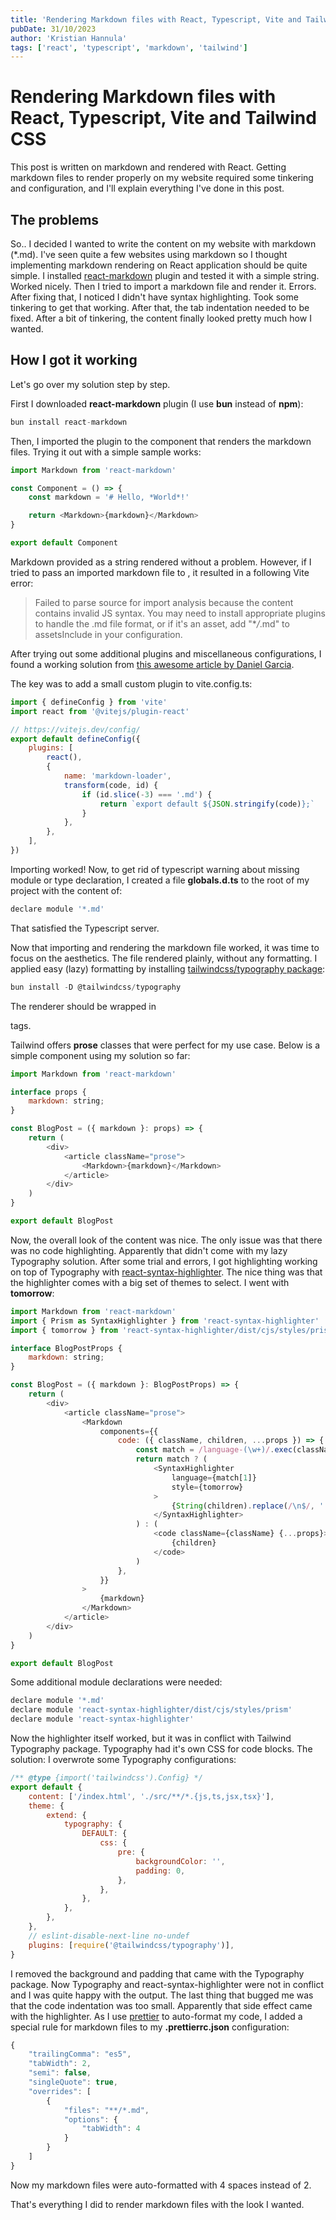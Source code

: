 ```yaml
---
title: 'Rendering Markdown files with React, Typescript, Vite and Tailwind CSS'
pubDate: 31/10/2023
author: 'Kristian Hannula'
tags: ['react', 'typescript', 'markdown', 'tailwind']
---
```


# Rendering Markdown files with React, Typescript, Vite and Tailwind CSS

This post is written on markdown and rendered with React. Getting markdown files to render properly on my website required some tinkering and configuration, and I'll explain everything I've done in this post.

## The problems

So.. I decided I wanted to write the content on my website with markdown (\*.md). I've seen quite a few websites using markdown so I thought implementing markdown rendering on React application should be quite simple. I installed [react-markdown](https://github.com/remarkjs/react-markdown) plugin and tested it with a simple string. Worked nicely. Then I tried to import a markdown file and render it. Errors. After fixing that, I noticed I didn't have syntax highlighting. Took some tinkering to get that working. After that, the tab indentation needed to be fixed. After a bit of tinkering, the content finally looked pretty much how I wanted.

## How I got it working

Let's go over my solution step by step.

First I downloaded **react-markdown** plugin (I use **bun** instead of **npm**):

```javascript
bun install react-markdown
```

Then, I imported the plugin to the component that renders the markdown files. Trying it out with a simple sample works:

```javascript
import Markdown from 'react-markdown'

const Component = () => {
    const markdown = '# Hello, *World*!'

    return <Markdown>{markdown}</Markdown>
}

export default Component
```

Markdown provided as a string rendered without a problem. However, if I tried to pass an imported markdown file to **<Markdown>**, it resulted in a following Vite error:

> Failed to parse source for import analysis because the content contains invalid JS syntax. You may need to install appropriate plugins to handle the .md file format, or if it's an asset, add "\*_/_.md" to assetsInclude in your configuration.

After trying out some additional plugins and miscellaneous configurations, I found a working solution from [this awesome article by Daniel Garcia](https://onticdani.medium.com/how-to-load-and-render-markdown-files-into-your-vite-react-app-using-typescript-ba5f79822350).

The key was to add a small custom plugin to vite.config.ts:

```javascript
import { defineConfig } from 'vite'
import react from '@vitejs/plugin-react'

// https://vitejs.dev/config/
export default defineConfig({
    plugins: [
        react(),
        {
            name: 'markdown-loader',
            transform(code, id) {
                if (id.slice(-3) === '.md') {
                    return `export default ${JSON.stringify(code)};`
                }
            },
        },
    ],
})
```

Importing worked! Now, to get rid of typescript warning about missing module or type declaration, I created a file **globals.d.ts** to the root of my project with the content of:

```javascript
declare module '*.md'
```

That satisfied the Typescript server.

Now that importing and rendering the markdown file worked, it was time to focus on the aesthetics. The file rendered plainly, without any formatting. I applied easy (lazy) formatting by installing [tailwindcss/typography package](https://tailwindcss.com/docs/typography-plugin#installation):

```javascript
bun install -D @tailwindcss/typography
```

The renderer should be wrapped in **<article>** tags.

Tailwind offers **prose** classes that were perfect for my use case. Below is a simple component using my solution so far:

```javascript
import Markdown from 'react-markdown'

interface props {
    markdown: string;
}

const BlogPost = ({ markdown }: props) => {
    return (
        <div>
            <article className="prose">
                <Markdown>{markdown}</Markdown>
            </article>
        </div>
    )
}

export default BlogPost
```

Now, the overall look of the content was nice. The only issue was that there was no code highlighting. Apparently that didn't come with my lazy Typography solution. After some trial and errors, I got highlighting working on top of Typography with [react-syntax-highlighter](https://github.com/react-syntax-highlighter/react-syntax-highlighter). The nice thing was that the highlighter comes with a big set of themes to select. I went with **tomorrow**:

```javascript
import Markdown from 'react-markdown'
import { Prism as SyntaxHighlighter } from 'react-syntax-highlighter'
import { tomorrow } from 'react-syntax-highlighter/dist/cjs/styles/prism'

interface BlogPostProps {
    markdown: string;
}

const BlogPost = ({ markdown }: BlogPostProps) => {
    return (
        <div>
            <article className="prose">
                <Markdown
                    components={{
                        code: ({ className, children, ...props }) => {
                            const match = /language-(\w+)/.exec(className || '')
                            return match ? (
                                <SyntaxHighlighter
                                    language={match[1]}
                                    style={tomorrow}
                                >
                                    {String(children).replace(/\n$/, '')}
                                </SyntaxHighlighter>
                            ) : (
                                <code className={className} {...props}>
                                    {children}
                                </code>
                            )
                        },
                    }}
                >
                    {markdown}
                </Markdown>
            </article>
        </div>
    )
}

export default BlogPost
```

Some additional module declarations were needed:

```javascript
declare module '*.md'
declare module 'react-syntax-highlighter/dist/cjs/styles/prism'
declare module 'react-syntax-highlighter'

```

Now the highlighter itself worked, but it was in conflict with Tailwind Typography package. Typography had it's own CSS for code blocks. The solution: I overwrote some Typography configurations:

```javascript
/** @type {import('tailwindcss').Config} */
export default {
    content: ['/index.html', './src/**/*.{js,ts,jsx,tsx}'],
    theme: {
        extend: {
            typography: {
                DEFAULT: {
                    css: {
                        pre: {
                            backgroundColor: '',
                            padding: 0,
                        },
                    },
                },
            },
        },
    },
    // eslint-disable-next-line no-undef
    plugins: [require('@tailwindcss/typography')],
}
```

I removed the background and padding that came with the Typography package. Now Typography and react-syntax-highlighter were not in conflict and I was quite happy with the output. The last thing that bugged me was that the code indentation was too small. Apparently that side effect came with the highlighter. As I use [prettier](https://prettier.io/) to auto-format my code, I added a special rule for markdown files to my **.prettierrc.json** configuration:

```javascript
{
    "trailingComma": "es5",
    "tabWidth": 2,
    "semi": false,
    "singleQuote": true,
    "overrides": [
        {
            "files": "**/*.md",
            "options": {
                "tabWidth": 4
            }
        }
    ]
}
```

Now my markdown files were auto-formatted with 4 spaces instead of 2.

That's everything I did to render markdown files with the look I wanted.
